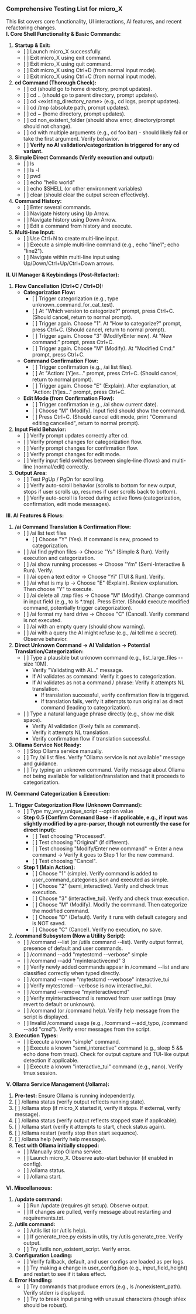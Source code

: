 ### **Comprehensive Testing List for micro\_X**

This list covers core functionality, UI interactions, AI features, and recent refactoring changes.  
**I. Core Shell Functionality & Basic Commands:**

1. **Startup & Exit:**  
   * \[ \] Launch micro\_X successfully.  
   * \[ \] Exit micro\_X using exit command.  
   * \[ \] Exit micro\_X using quit command.  
   * \[ \] Exit micro\_X using Ctrl+D (from normal input mode).  
   * \[ \] Exit micro\_X using Ctrl+C (from normal input mode).  
2. **cd Command (Thorough Check):**  
   * \[ \] cd (should go to home directory, prompt updates).  
   * \[ \] cd .. (should go to parent directory, prompt updates).  
   * \[ \] cd \<existing\_directory\_name\> (e.g., cd logs, prompt updates).  
   * \[ \] cd /tmp (absolute path, prompt updates).  
   * \[ \] cd \~ (home directory, prompt updates).  
   * \[ \] cd non\_existent\_folder (should show error, directory/prompt should not change).  
   * \[ \] cd with multiple arguments (e.g., cd foo bar) \- should likely fail or take the first argument. Verify behavior.  
   * \[ \] **Verify no AI validation/categorization is triggered for any cd variant.**  
3. **Simple Direct Commands (Verify execution and output):**  
   * \[ \] ls  
   * \[ \] ls \-l  
   * \[ \] pwd  
   * \[ \] echo "hello world"  
   * \[ \] echo $SHELL (or other environment variables)  
   * \[ \] clear (should clear the output screen effectively).  
4. **Command History:**  
   * \[ \] Enter several commands.  
   * \[ \] Navigate history using Up Arrow.  
   * \[ \] Navigate history using Down Arrow.  
   * \[ \] Edit a command from history and execute.  
5. **Multi-line Input:**  
   * \[ \] Use Ctrl+N to create multi-line input.  
   * \[ \] Execute a simple multi-line command (e.g., echo "line1"; echo "line2").  
   * \[ \] Navigate within multi-line input using Up/Down/Ctrl+Up/Ctrl+Down arrows.

**II. UI Manager & Keybindings (Post-Refactor):**

1. **Flow Cancellation (Ctrl+C / Ctrl+D):**  
   * **Categorization Flow:**  
     * \[ \] Trigger categorization (e.g., type unknown\_command\_for\_cat\_test).  
     * \[ \] At "Which version to categorize?" prompt, press Ctrl+C. (Should cancel, return to normal prompt).  
     * \[ \] Trigger again. Choose "1". At "How to categorize?" prompt, press Ctrl+C. (Should cancel, return to normal prompt).  
     * \[ \] Trigger again. Choose "3" (Modify/Enter new). At "New command:" prompt, press Ctrl+C.  
     * \[ \] Trigger again. Choose "M" (Modify). At "Modified Cmd:" prompt, press Ctrl+C.  
   * **Command Confirmation Flow:**  
     * \[ \] Trigger confirmation (e.g., /ai list files).  
     * \[ \] At "Action: \[Y\]es..." prompt, press Ctrl+C. (Should cancel, return to normal prompt).  
     * \[ \] Trigger again. Choose "E" (Explain). After explanation, at "Action: \[Y\]es..." prompt, press Ctrl+C.  
   * **Edit Mode (from Confirmation Flow):**  
     * \[ \] Trigger confirmation (e.g., /ai show current date).  
     * \[ \] Choose "M" (Modify). Input field should show the command.  
     * \[ \] Press Ctrl+C. (Should cancel edit mode, print "Command editing cancelled", return to normal prompt).  
2. **Input Field Behavior:**  
   * \[ \] Verify prompt updates correctly after cd.  
   * \[ \] Verify prompt changes for categorization flow.  
   * \[ \] Verify prompt changes for confirmation flow.  
   * \[ \] Verify prompt changes for edit mode.  
   * \[ \] Verify input field switches between single-line (flows) and multi-line (normal/edit) correctly.  
3. **Output Area:**  
   * \[ \] Test PgUp / PgDn for scrolling.  
   * \[ \] Verify auto-scroll behavior (scrolls to bottom for new output, stops if user scrolls up, resumes if user scrolls back to bottom).  
   * \[ \] Verify auto-scroll is forced during active flows (categorization, confirmation, edit mode messages).

**III. AI Features & Flows:**

1. **/ai Command Translation & Confirmation Flow:**  
   * \[ \] /ai list text files  
     * \[ \] Choose "Y" (Yes). If command is new, proceed to categorization.  
   * \[ \] /ai find python files \-\> Choose "Ys" (Simple & Run). Verify execution and categorization.  
   * \[ \] /ai show running processes \-\> Choose "Ym" (Semi-Interactive & Run). Verify.  
   * \[ \] /ai open a text editor \-\> Choose "Yi" (TUI & Run). Verify.  
   * \[ \] /ai what is my ip \-\> Choose "E" (Explain). Review explanation. Then choose "Y" to execute.  
   * \[ \] /ai delete all .tmp files \-\> Choose "M" (Modify). Change command in input field (e.g., to ls \*.tmp). Press Enter. (Should execute modified command, potentially trigger categorization).  
   * \[ \] /ai format my hard drive \-\> Choose "C" (Cancel). Verify command is not executed.  
   * \[ \] /ai with an empty query (should show warning).  
   * \[ \] /ai with a query the AI might refuse (e.g., /ai tell me a secret). Observe behavior.  
2. **Direct Unknown Command \-\> AI Validation \-\> Potential Translation/Categorization:**  
   * \[ \] Type a plausible but unknown command (e.g., list\_large\_files \--size 10M).  
     * Verify "Validating with AI..." message.  
     * If AI validates as command: Verify it goes to categorization.  
     * If AI validates as not a command / phrase: Verify it attempts NL translation.  
       * If translation successful, verify confirmation flow is triggered.  
       * If translation fails, verify it attempts to run original as direct command (leading to categorization).  
   * \[ \] Type a natural language phrase directly (e.g., show me disk space).  
     * Verify AI validation (likely fails as command).  
     * Verify it attempts NL translation.  
     * Verify confirmation flow if translation successful.  
3. **Ollama Service Not Ready:**  
   * \[ \] Stop Ollama service manually.  
   * \[ \] Try /ai list files. Verify "Ollama service is not available" message and guidance.  
   * \[ \] Try typing an unknown command. Verify message about Ollama not being available for validation/translation and that it proceeds to categorization.

**IV. Command Categorization & Execution:**

1. **Trigger Categorization Flow (Unknown Command):**  
   * \[ \] Type my\_very\_unique\_script \--option value  
   * **Step 0.5 (Confirm Command Base \- if applicable, e.g., if input was slightly modified by a pre-parser, though not currently the case for direct input):**  
     * \[ \] Test choosing "Processed".  
     * \[ \] Test choosing "Original" (if different).  
     * \[ \] Test choosing "Modify/Enter new command" \-\> Enter a new command \-\> Verify it goes to Step 1 for the new command.  
     * \[ \] Test choosing "Cancel".  
   * **Step 1 (Main Action):**  
     * \[ \] Choose "1" (simple). Verify command is added to user\_command\_categories.json and executed as simple.  
     * \[ \] Choose "2" (semi\_interactive). Verify and check tmux execution.  
     * \[ \] Choose "3" (interactive\_tui). Verify and check tmux execution.  
     * \[ \] Choose "M" (Modify). Modify the command. Then categorize the modified command.  
     * \[ \] Choose "D" (Default). Verify it runs with default category and is NOT saved.  
     * \[ \] Choose "C" (Cancel). Verify no execution, no save.  
2. **/command Subsystem (Now a Utility Script):**  
   * \[ \] /command \--list (or /utils command \--list). Verify output format, presence of default and user commands.  
   * \[ \] /command \--add "mytestcmd \--verbose" simple  
   * \[ \] /command \--add "myinteractivecmd" 3  
   * \[ \] Verify newly added commands appear in /command \--list and are classified correctly when typed directly.  
   * \[ \] /command \--move "mytestcmd \--verbose" interactive\_tui  
   * \[ \] Verify mytestcmd \--verbose is now interactive\_tui.  
   * \[ \] /command \--remove "myinteractivecmd"  
   * \[ \] Verify myinteractivecmd is removed from user settings (may revert to default or unknown).  
   * \[ \] /command (or /command help). Verify help message from the script is displayed.  
   * \[ \] Invalid /command usage (e.g., /command \--add\_typo, /command \--add "cmd"). Verify error messages from the script.  
3. **Execution Types:**  
   * \[ \] Execute a known "simple" command.  
   * \[ \] Execute a known "semi\_interactive" command (e.g., sleep 5 && echo done from tmux). Check for output capture and TUI-like output detection if applicable.  
   * \[ \] Execute a known "interactive\_tui" command (e.g., nano). Verify tmux session.

**V. Ollama Service Management (/ollama):**

1. **Pre-test:** Ensure Ollama is running independently.  
2. \[ \] /ollama status (verify output reflects running state).  
3. \[ \] /ollama stop (if micro\_X started it, verify it stops. If external, verify message).  
4. \[ \] /ollama status (verify output reflects stopped state if applicable).  
5. \[ \] /ollama start (verify it attempts to start, check status again).  
6. \[ \] /ollama restart (verify stop then start sequence).  
7. \[ \] /ollama help (verify help message).  
8. **Test with Ollama initially stopped:**  
   * \[ \] Manually stop Ollama service.  
   * \[ \] Launch micro\_X. Observe auto-start behavior (if enabled in config).  
   * \[ \] /ollama status.  
   * \[ \] /ollama start.

**VI. Miscellaneous:**

1. **/update command:**  
   * \[ \] Run /update (requires git setup). Observe output.  
   * \[ \] If changes are pulled, verify message about restarting and requirements.txt.  
2. **/utils command:**  
   * \[ \] /utils list (or /utils help).  
   * \[ \] If generate\_tree.py exists in utils, try /utils generate\_tree. Verify output.  
   * \[ \] Try /utils non\_existent\_script. Verify error.  
3. **Configuration Loading:**  
   * \[ \] Verify fallback, default, and user configs are loaded as per logs.  
   * \[ \] Try making a change in user\_config.json (e.g., input\_field\_height) and restart to see if it takes effect.  
4. **Error Handling:**  
   * \[ \] Try commands that produce errors (e.g., ls /nonexistent\_path). Verify stderr is displayed.  
   * \[ \] Try to break input parsing with unusual characters (though shlex should be robust).